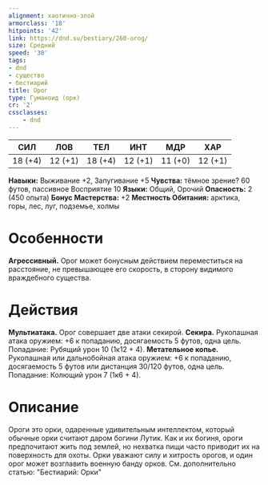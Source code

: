 ```yaml
---
alignment: хаотично-злой
armorclass: '18'
hitpoints: '42'
link: https://dnd.su/bestiary/260-orog/
size: Средний
speed: '30'
tags:
- dnd
- существо
- бестиарий
title: Орог
type: Гуманоид (орк)
cr: '2'
cssclasses:
    - dnd
---
```



| СИЛ | ЛОВ | ТЕЛ | ИНТ | МДР | ХАР |
|---|---|---|---|---|---|
| 18 (+4) | 12 (+1) | 18 (+4) | 12 (+1) | 11 (+0) | 12 (+1) |
**Навыки:** Выживание +2, Запугивание +5
**Чувства:** тёмное зрение? 60 футов, пассивное Восприятие 10
**Языки:** Общий, Орочий
**Опасность:** 2 (450 опыта)
**Бонус Мастерства:** +2
**Местность Обитания:** арктика, горы, лес, луг, подземье, холмы


# Особенности
**Агрессивный.** Орог может бонусным действием переместиться на расстояние, не превышающее его скорость, в сторону видимого враждебного существа.


# Действия
**Мультиатака.** Орог совершает две атаки секирой.
**Секира.** Рукопашная атака оружием: +6 к попаданию, досягаемость 5 футов, одна цель. Попадание: Рубящий урон 10 (1к12 + 4).
**Метательное копье.** Рукопашная или дальнобойная атака оружием: +6 к попаданию, досягаемость 5 футов или дистанция 30/120 футов, одна цель. Попадание: Колющий урон 7 (1к6 + 4).


# Описание
Ороги это орки, одаренные удивительным интеллектом, который обычные орки считают даром богини Лутик. Как и их богиня, ороги предпочитают жить под землей, но нехватка пищи часто приводит их на поверхность для охоты. Орки уважают силу и хитрость орогов, и один орог может возглавить военную банду орков. См. дополнительно статью: "Бестиарий: Орки"